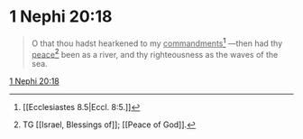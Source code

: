# 1 Nephi 20:18

> O that thou hadst hearkened to my <u>commandments</u>[^a] —then had thy <u>peace</u>[^b] been as a river, and thy righteousness as the waves of the sea.

[1 Nephi 20:18](https://www.churchofjesuschrist.org/study/scriptures/bofm/1-ne/20?lang=eng&id=p18#p18)


[^a]: [[Ecclesiastes 8.5|Eccl. 8:5.]]
[^b]: TG [[Israel, Blessings of]]; [[Peace of God]].
